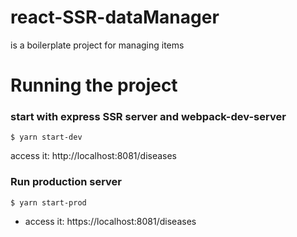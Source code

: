 # react-SSR-dataManager
is a boilerplate project for managing items

# Running the project


### start with express SSR server and webpack-dev-server
`$ yarn start-dev`

access it: http://localhost:8081/diseases

### Run production server
`$ yarn start-prod`
- access it: https://localhost:8081/diseases

